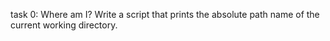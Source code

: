 task 0: Where am I?
Write a script that prints the absolute path name of the current working directory.
